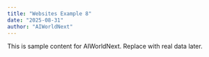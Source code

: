 ```yaml
---
title: "Websites Example 8"
date: "2025-08-31"
author: "AIWorldNext"
---
```

This is sample content for AIWorldNext. Replace with real data later.
